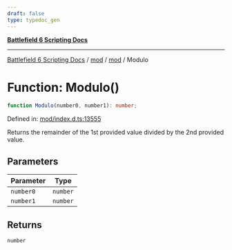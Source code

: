 ```yaml
---
draft: false
type: typedoc_gen
---
```


[**Battlefield 6 Scripting Docs**](../../../_index.md)

***

[Battlefield 6 Scripting Docs](../../../_index.md) / [mod](../../_index.md) / [mod](../_index.md) / Modulo

# Function: Modulo()

```ts
function Modulo(number0, number1): number;
```

Defined in: [mod/index.d.ts:13555](https://github.com/battlefield-portal-community/portal-docs/blob/6d87e21c5922a3efb03c634dbe98e5fe6e797672/generators/santiago/mod/index.d.ts#L13555)

Returns the remainder of the 1st provided value divided by the 2nd provided value.

## Parameters

| Parameter | Type |
| ------ | ------ |
| `number0` | `number` |
| `number1` | `number` |

## Returns

`number`
